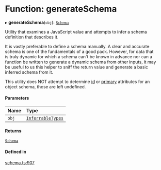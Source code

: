 # Function: generateSchema

▸ **generateSchema**(`obj`): [`Schema`](../types/Schema.md)

Utility that examines a JavaScript value and attempts to infer a schema definition
that describes it.

It is vastly preferable to define a schema manually. A clear and accurate schema is one of the
fundamentals of a good pack. However, for data that is truly dynamic for which a schema can't
be known in advance nor can a function be written to generate a dynamic schema from other
inputs, it may be useful to us this helper to sniff the return value and generate a basic
inferred schema from it.

This utility does NOT attempt to determine [id](../interfaces/PackDefinition.md#id) or [primary](../interfaces/ObjectSchemaDefinition.md#primary) attributes for
an object schema, those are left undefined.

#### Parameters

| Name | Type |
| :------ | :------ |
| `obj` | [`InferrableTypes`](../types/InferrableTypes.md) |

#### Returns

[`Schema`](../types/Schema.md)

#### Defined in

[schema.ts:907](https://github.com/coda/packs-sdk/blob/main/schema.ts#L907)
